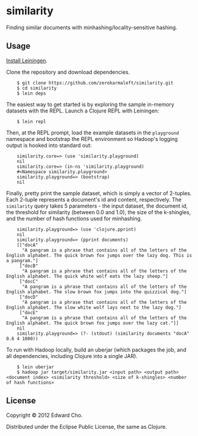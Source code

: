 # similarity

Finding similar documents with minhashing/locality-sensitive hashing.

## Usage

[Install Leiningen](https://github.com/technomancy/leiningen#installation).

Clone the repository and download dependencies.
```
	$ git clone https://github.com/zerokarmaleft/similarity.git
	$ cd similarity
	$ lein deps
```

The easiest way to get started is by exploring the sample in-memory datasets with the REPL.  Launch a Clojure REPL with Leiningen:
```
	$ lein repl
```
Then, at the REPL prompt, load the example datasets in the `playground` namespace and bootstrap the REPL environment so Hadoop's logging output is hooked into standard out:
```
	similarity.core=> (use 'similarity.playground)
	nil
	similarity.core=> (in-ns 'similarity.playground)
	#<Namespace similarity.playground>
	similarity.playground=> (bootstrap)
	nil
```
Finally, pretty print the sample dataset, which is simply a vector of 2-tuples. Each 2-tuple represents a document's id and content, respectively. The `similarity` query takes 5 parameters - the input dataset, the document id, the threshold for similarity (between 0.0 and 1.0), the size of the k-shingles, and the number of hash functions used for minhashing.
```
	similarity.playground=> (use 'clojure.pprint)
	nil
	similarity.playground=> (pprint documents)
	[["docA"
	  "A pangram is a phrase that contains all of the letters of the English alphabet. The quick brown fox jumps over the lazy dog. This is a pangram."]
	 ["docB"
	  "A pangram is a phrase that contains all of the letters of the English alphabet. The quick white wolf eats the lazy sheep."]
	 ["docC"
	  "A pangram is a phrase that contains all of the letters of the English alphabet. The slow brown fox jumps into the quizzical dog."]
	 ["docD"
	  "A pangram is a phrase that contains all of the letters of the English alphabet. The slow white wolf lays next to the lazy dog."]
	 ["docE"
	  "A pangram is a phrase that contains all of the letters of the English alphabet. The quick brown fox jumps over the lazy cat."]]
	nil
	similarity.playground=> (?- (stdout) (similarity documents "docA" 0.6 4 1000))
```

To run with Hadoop locally, build an uberjar (which packages the job, and all dependencies, including Clojure into a single JAR).
```
	$ lein uberjar
	$ hadoop jar target/similarity.jar <input path> <output path> <document index> <similarity threshold> <size of k-shingles> <number of hash functions>
```

## License

Copyright © 2012 Edward Cho.

Distributed under the Eclipse Public License, the same as Clojure.
